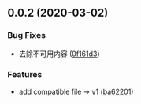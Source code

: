 ## 0.0.2 (2020-03-02)


### Bug Fixes

* 去除不可用内容 ([0f161d3](https://github.com/MicroAppJS/plugin-compatible/commit/0f161d3e369977454e7214ccc4fadc0f43501dc6))


### Features

* add compatible file -> v1 ([ba62201](https://github.com/MicroAppJS/plugin-compatible/commit/ba622012408d2edfe0198879aa8e3dfd4b68b28e))

